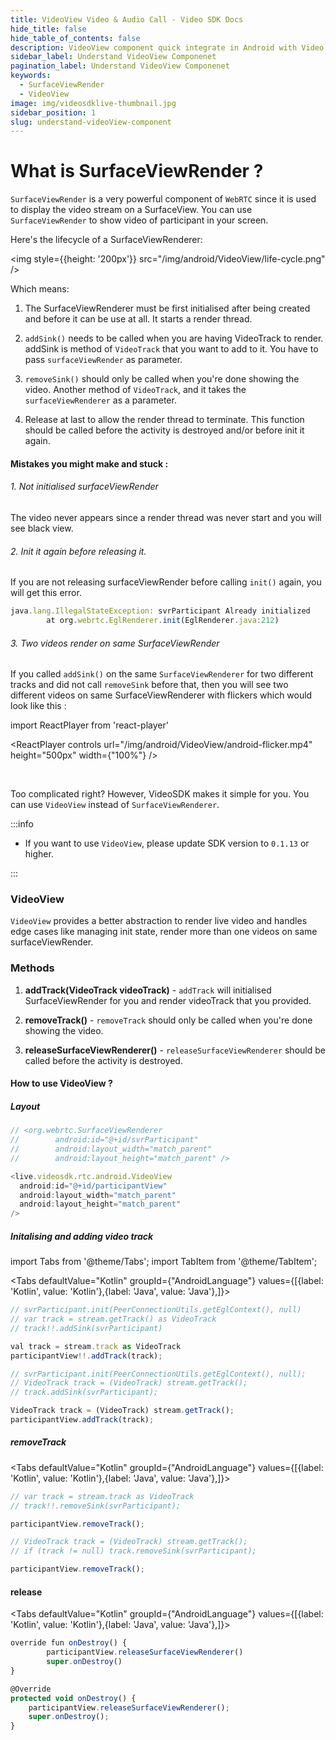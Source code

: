 ```yaml
---
title: VideoView Video & Audio Call - Video SDK Docs
hide_title: false
hide_table_of_contents: false
description: VideoView component quick integrate in Android with Video SDK to add live video & audio conferencing to your applications.
sidebar_label: Understand VideoView Componenet
pagination_label: Understand VideoView Componenet
keywords:
  - SurfaceViewRender
  - VideoView
image: img/videosdklive-thumbnail.jpg
sidebar_position: 1
slug: understand-videoView-component
---
```


# What is SurfaceViewRender ?

`SurfaceViewRender` is a very powerful component of `WebRTC` since it is used to display the video stream on a SurfaceView. You can use `SurfaceViewRender` to show video of participant in your screen.

Here's the lifecycle of a SurfaceViewRenderer:

<div style={{textAlign: 'center'}}>

<img style={{height: '200px'}} src="/img/android/VideoView/life-cycle.png" />

</div>

Which means:

1. The SurfaceViewRenderer must be first initialised after being created and before it can be use at all. It starts a render thread.

2. `addSink()` needs to be called when you are having VideoTrack to render. addSink is method of `VideoTrack` that you want to add to it. You have to pass `surfaceViewRender` as parameter.

3. `removeSink()` should only be called when you're done showing the video. Another method of `VideoTrack`, and it takes the `surfaceViewRenderer` as a parameter.

4. Release at last to allow the render thread to terminate. This function should be called before the activity is destroyed and/or before init it again.

#### Mistakes you might make and stuck :

###### 1. Not initialised surfaceViewRender

The video never appears since a render thread was never start and you will see black view.

###### 2. Init it again before releasing it.

If you are not releasing surfaceViewRender before calling `init()` again, you will get this error.

```js
java.lang.IllegalStateException: svrParticipant Already initialized
        at org.webrtc.EglRenderer.init(EglRenderer.java:212)
```

###### 3. Two videos render on same SurfaceViewRender

If you called `addSink()` on the same `SurfaceViewRenderer` for two different tracks and did not call `removeSink` before that, then you will see two different videos on same SurfaceViewRenderer with flickers which would look like this :

import ReactPlayer from 'react-player'

<div style={{textAlign: 'center'}}>

<ReactPlayer controls url="/img/android/VideoView/android-flicker.mp4" height="500px" width={"100%"} />

</div>

<br/>

Too complicated right? However, VideoSDK makes it simple for you. You can use `VideoView` instead of `SurfaceViewRenderer`.

:::info

- If you want to use `VideoView`, please update SDK version to `0.1.13` or higher.

:::

### VideoView

`VideoView` provides a better abstraction to render live video and handles edge cases like managing init state, render more than one videos on same surfaceViewRender.

### Methods

1. **addTrack(VideoTrack videoTrack)** - `addTrack` will initialised SurfaceViewRender for you and render videoTrack that you provided.

2. **removeTrack()** - `removeTrack` should only be called when you're done showing the video.

3. **releaseSurfaceViewRenderer()** - `releaseSurfaceViewRenderer` should be called before the activity is destroyed.

#### How to use VideoView ?

##### Layout

```js
// <org.webrtc.SurfaceViewRenderer
//        android:id="@+id/svrParticipant"
//        android:layout_width="match_parent"
//        android:layout_height="match_parent" />

<live.videosdk.rtc.android.VideoView
  android:id="@+id/participantView"
  android:layout_width="match_parent"
  android:layout_height="match_parent"
/>
```

##### Initalising and adding video track

import Tabs from '@theme/Tabs';
import TabItem from '@theme/TabItem';

<Tabs
defaultValue="Kotlin"
groupId={"AndroidLanguage"}
values={[{label: 'Kotlin', value: 'Kotlin'},{label: 'Java', value: 'Java'},]}>

<TabItem value="Kotlin">

```js
// svrParticipant.init(PeerConnectionUtils.getEglContext(), null)
// var track = stream.getTrack() as VideoTrack
// track!!.addSink(svrParticipant)

val track = stream.track as VideoTrack
participantView!!.addTrack(track);
```

</TabItem>

<TabItem value="Java">

```js
// svrParticipant.init(PeerConnectionUtils.getEglContext(), null);
// VideoTrack track = (VideoTrack) stream.getTrack();
// track.addSink(svrParticipant);

VideoTrack track = (VideoTrack) stream.getTrack();
participantView.addTrack(track);
```

</TabItem>

</Tabs>

##### removeTrack

<Tabs
defaultValue="Kotlin"
groupId={"AndroidLanguage"}
values={[{label: 'Kotlin', value: 'Kotlin'},{label: 'Java', value: 'Java'},]}>

<TabItem value="Kotlin">

```js
// var track = stream.track as VideoTrack
// track!!.removeSink(svrParticipant);

participantView.removeTrack();
```

</TabItem>

<TabItem value="Java">

```js
// VideoTrack track = (VideoTrack) stream.getTrack();
// if (track != null) track.removeSink(svrParticipant);

participantView.removeTrack();
```

</TabItem>

</Tabs>

#### release

<Tabs
defaultValue="Kotlin"
groupId={"AndroidLanguage"}
values={[{label: 'Kotlin', value: 'Kotlin'},{label: 'Java', value: 'Java'},]}>

<TabItem value="Kotlin">

```js
override fun onDestroy() {
        participantView.releaseSurfaceViewRenderer()
        super.onDestroy()
}
```

</TabItem>

<TabItem value="Java">

```js
@Override
protected void onDestroy() {
    participantView.releaseSurfaceViewRenderer();
    super.onDestroy();
}
```

</TabItem>

</Tabs>
